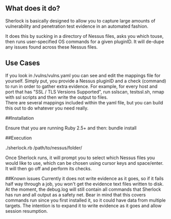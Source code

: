 ## What does it do?

Sherlock is basically designed to allow you to capture large amounts of vulnerability and penetration test evidence in an automated fashion.  

It does this by sucking in a directory of Nessus files, asks you which touse, then runs user-specified OS commands for a given pluginID. It will de-dupe any issues found across these Nessus files.

## Use Cases

If you look in /vulns/vulns.yaml you can see and edit the mappings file for yourself. Simply put, you provide a Nessus pluginID and a check (command) to run in order to gather extra evidence. For example, for every host and port that has "SSL / TLS Versions Supported", run sslscan, testssl.sh, nmap with ssl scripts and then write the output to files.  
There are several mappings included within the yaml file, but you can build this out to do whatever you need really.


##Installation


Ensure that you are running Ruby 2.5+ and then:
bundle install

##Execution

./sherlock.rb /path/to/nessus/folder/

Once Sherlock runs, it will prompt you to select which Nessus files you would like to use, which can be chosen using cursor keys and space/enter. It will then go off and perform its checks.

##Known issues
Currently it does not write evidence as it goes, so if it fails half way through a job, you won't get the evidence text files written to disk. At the moment, the debug.log will still contain all commands that Sherlock has run and all output as a safety net. Bear in mind that this covers commands run since you first installed it, so it could have data from multiple targets. The intention is to expand it to write evidence as it goes and allow session resumption.





